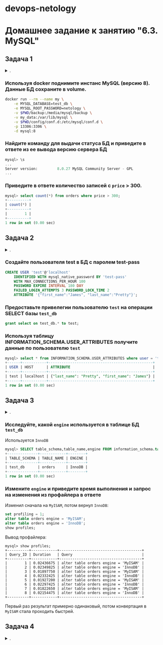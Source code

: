 devops-netology
===============

# Домашнее задание к занятию "6.3. MySQL"

## Задача 1

<details><summary>.</summary>

> Используя docker поднимите инстанс MySQL (версию 8). Данные БД сохраните в volume.
> 
> Изучите [бэкап БД](https://github.com/netology-code/virt-homeworks/tree/master/06-db-03-mysql/test_data) и 
> восстановитесь из него.
> 
> Перейдите в управляющую консоль `mysql` внутри контейнера.
> 
> Используя команду `\h` получите список управляющих команд.
> 
> Найдите команду для выдачи статуса БД и **приведите в ответе** из ее вывода версию сервера БД.
> 
> Подключитесь к восстановленной БД и получите список таблиц из этой БД.
> 
> **Приведите в ответе** количество записей с `price` > 300.
> 
> В следующих заданиях мы будем продолжать работу с данным контейнером.

</details>

### Используя docker поднимите инстанс MySQL (версию 8). Данные БД сохраните в volume.

```bash
docker run --rm --name my \
    -e MYSQL_DATABASE=test_db \
    -e MYSQL_ROOT_PASSWORD=netology \
    -v $PWD/backup:/media/mysql/backup \
    -v my_data:/var/lib/mysql \
    -v $PWD/config/conf.d:/etc/mysql/conf.d \
    -p 13306:3306 \
    -d mysql:8
```

### Найдите команду для выдачи статуса БД и **приведите в ответе** из ее вывода версию сервера БД

```sql
mysql> \s
...
Server version:         8.0.27 MySQL Community Server - GPL
...
```

### **Приведите в ответе** количество записей с `price` > 300.

```sql
mysql> select count(*) from orders where price > 300;
+----------+
| count(*) |
+----------+
|        1 |
+----------+
1 row in set (0.00 sec)
```

## Задача 2

<details><summary>.</summary>

> Создайте пользователя test в БД c паролем test-pass, используя:
> - плагин авторизации mysql_native_password
> - срок истечения пароля - 180 дней 
> - количество попыток авторизации - 3 
> - максимальное количество запросов в час - 100
> - аттрибуты пользователя:
>     - Фамилия "Pretty"
>     - Имя "James"
> 
> Предоставьте привелегии пользователю `test` на операции SELECT базы `test_db`.
>     
> Используя таблицу INFORMATION_SCHEMA.USER_ATTRIBUTES получите данные по пользователю `test` и 
> **приведите в ответе к задаче**.

</details>

### Создайте пользователя test в БД c паролем test-pass

```sql 
CREATE USER 'test'@'localhost' 
    IDENTIFIED WITH mysql_native_password BY 'test-pass'
    WITH MAX_CONNECTIONS_PER_HOUR 100
    PASSWORD EXPIRE INTERVAL 180 DAY
    FAILED_LOGIN_ATTEMPTS 3 PASSWORD_LOCK_TIME 2
    ATTRIBUTE '{"first_name":"James", "last_name":"Pretty"}';
```

### Предоставьте привелегии пользователю `test` на операции SELECT базы `test_db`

```sql
grant select on test_db.* to test;
```

### Используя таблицу INFORMATION_SCHEMA.USER_ATTRIBUTES получите данные по пользователю `test`

```sql
mysql> select * from INFORMATION_SCHEMA.USER_ATTRIBUTES where user = 'test';
+------+-----------+------------------------------------------------+
| USER | HOST      | ATTRIBUTE                                      |
+------+-----------+------------------------------------------------+
| test | localhost | {"last_name": "Pretty", "first_name": "James"} |
+------+-----------+------------------------------------------------+
1 row in set (0.00 sec)
```

## Задача 3

<details><summary>.</summary>

> Установите профилирование `SET profiling = 1`.
> Изучите вывод профилирования команд `SHOW PROFILES;`.
> 
> Исследуйте, какой `engine` используется в таблице БД `test_db` и **приведите в ответе**.
> 
> Измените `engine` и **приведите время выполнения и запрос на изменения из профайлера в ответе**:
> - на `MyISAM`
> - на `InnoDB`

</details>

### Исследуйте, какой `engine` используется в таблице БД `test_db`

Используется `InnoDB`

```sql
mysql> SELECT table_schema,table_name,engine FROM information_schema.tables WHERE table_schema = DATABASE();
+--------------+------------+--------+
| TABLE_SCHEMA | TABLE_NAME | ENGINE |
+--------------+------------+--------+
| test_db      | orders     | InnoDB |
+--------------+------------+--------+
1 row in set (0.00 sec)
```

### Измените `engine` и **приведите время выполнения и запрос на изменения из профайлера в ответе**

Изменил сначала на `MyISAM`, потом вернул `InnoDB`:
```sql
set profiling = 1;
alter table orders engine = 'MyISAM';
alter table orders engine = 'InnoDB';
show profiles;
```
Вывод профайлера:
```
mysql> show profiles;
+----------+------------+--------------------------------------+
| Query_ID | Duration   | Query                                |
+----------+------------+--------------------------------------+
|        1 | 0.02436675 | alter table orders engine = 'MyISAM' |
|        2 | 0.02349825 | alter table orders engine = 'InnoDB' |
|        3 | 0.01897750 | alter table orders engine = 'MyISAM' |
|        4 | 0.02332425 | alter table orders engine = 'InnoDB' |
|        5 | 0.01927200 | alter table orders engine = 'MyISAM' |
|        6 | 0.02297425 | alter table orders engine = 'InnoDB' |
|        7 | 0.01822650 | alter table orders engine = 'MyISAM' |
|        8 | 0.02154475 | alter table orders engine = 'InnoDB' |
+----------+------------+--------------------------------------+
```
Первый раз результат примерно одинаковый, потом конвертация в `MyISAM` стала проходить быстрей.

## Задача 4 

<details><summary>.</summary>

> Изучите файл `my.cnf` в директории /etc/mysql.
> 
> Измените его согласно ТЗ (движок InnoDB):
> - Скорость IO важнее сохранности данных
> - Нужна компрессия таблиц для экономии места на диске
> - Размер буффера с незакомиченными транзакциями 1 Мб
> - Буффер кеширования 30% от ОЗУ
> - Размер файла логов операций 100 Мб
> 
> Приведите в ответе измененный файл `my.cnf`.

</details>

